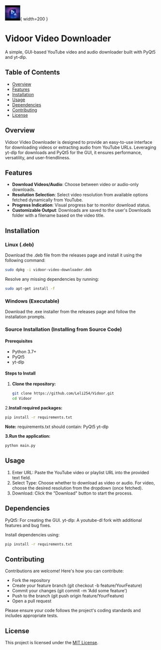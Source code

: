 ![Vidoor logo](https://github.com/Leli254/Vidoor/blob/main/images/app%20_icon.jpg?raw=true "Vidoor Logo"){ width=200 }


# Vidoor Video Downloader

A simple, GUI-based YouTube video and audio downloader built with PyQt5 and yt-dlp.

## Table of Contents
- [Overview](#overview)
- [Features](#features)
- [Installation](#installation)
- [Usage](#usage)
- [Dependencies](#dependencies)
- [Contributing](#contributing)
- [License](#license)

## Overview

Vidoor Video Downloader is designed to provide an easy-to-use interface for downloading videos or extracting audio from YouTube URLs. Leveraging yt-dlp for downloads and PyQt5 for the GUI, it ensures performance, versatility, and user-friendliness.

## Features
- **Download Videos/Audio**: Choose between video or audio-only downloads.
- **Resolution Selection**: Select video resolution from available options fetched dynamically from YouTube.
- **Progress Indication**: Visual progress bar to monitor download status.
- **Customizable Output**: Downloads are saved to the user's Downloads folder with a filename based on the video title.

## Installation

### Linux (.deb)

Download the .deb file from the releases page and install it using the following command:

```sh
sudo dpkg -i vidoor-video-downloader.deb
```

Resolve any missing dependencies by running:

```sh
sudo apt-get install -f
```

### Windows (Executable)

Download the .exe installer from the releases page and follow the installation prompts.

### Source Installation (Installing from Source Code)
#### Prerequisites
- Python 3.7+
- PyQt5
- yt-dlp

#### Steps to Install
1. **Clone the repository:**
   ```sh
   git clone https://github.com/Leli254/Vidoor.git
   cd Vidoor
   ```

2.**Install required packages:**
```sh
pip install -r requirements.txt
```


**Note:** requirements.txt should contain:
PyQt5
yt-dlp

**3.Run the application:**

```sh
python main.py
```


## Usage
1. Enter URL: Paste the YouTube video or playlist URL into the provided text field.
2. Select Type: Choose whether to download as video or audio.
For video, choose the desired resolution from the dropdown (once fetched).
3. Download: Click the "Download" button to start the process. 

## Dependencies
PyQt5: For creating the GUI.
yt-dlp: A youtube-dl fork with additional features and bug fixes.

Install dependencies using:

```sh
pip install -r requirements.txt
```

## Contributing
Contributions are welcome! Here's how you can contribute:
- Fork the repository
- Create your feature branch (git checkout -b feature/YourFeature)
- Commit your changes (git commit -m 'Add some feature')
- Push to the branch (git push origin feature/YourFeature)
- Open a pull request

Please ensure your code follows the project's coding standards and includes appropriate tests.

## License
This project is licensed under the [MIT License](./LICENSE). 
